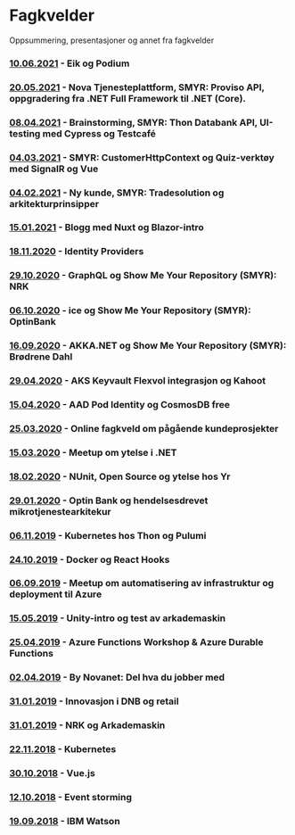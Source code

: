 # Fagkvelder

Oppsummering, presentasjoner og annet fra fagkvelder

### [10.06.2021](/docs/20210610/readme.md) - Eik og Podium

### [20.05.2021](/docs/20210520/readme.md) - Nova Tjenesteplattform, SMYR: Proviso API, oppgradering fra .NET Full Framework til .NET (Core).

### [08.04.2021](/docs/20210408/readme.md) - Brainstorming, SMYR: Thon Databank API, UI-testing med Cypress og Testcafé

### [04.03.2021](/docs/20210304/readme.md) - SMYR: CustomerHttpContext og Quiz-verktøy med SignalR og Vue

### [04.02.2021](/docs/20210204/readme.md) - Ny kunde, SMYR: Tradesolution og arkitekturprinsipper

### [15.01.2021](/docs/20210115/readme.md) - Blogg med Nuxt og Blazor-intro

### [18.11.2020](/docs/20201118/readme.md) - Identity Providers

### [29.10.2020](/docs/20201029/README.md) - GraphQL og Show Me Your Repository (SMYR): NRK

### [06.10.2020](/docs/20201006/README.md) - ice og Show Me Your Repository (SMYR): OptinBank

### [16.09.2020](/docs/20200916/README.md) - AKKA.NET og Show Me Your Repository (SMYR): Brødrene Dahl

### [29.04.2020](/docs/20200429/README.md) - AKS Keyvault Flexvol integrasjon og Kahoot

### [15.04.2020](/docs/20200415/README.md) - AAD Pod Identity og CosmosDB free

### [25.03.2020](/docs/20200325/README.md) - Online fagkveld om pågående kundeprosjekter

### [15.03.2020](/docs/20200305/README.md) - Meetup om ytelse i .NET

### [18.02.2020](/docs/20200218/README.md) - NUnit, Open Source og ytelse hos Yr

### [29.01.2020](/docs/20200129/README.md) - Optin Bank og hendelsesdrevet mikrotjenestearkitekur

### [06.11.2019](/docs/20191106/README.md) - Kubernetes hos Thon og Pulumi

### [24.10.2019](/docs/20191024/README.md) - Docker og React Hooks

### [06.09.2019](/docs/20190906/README.md) - Meetup om automatisering av infrastruktur og deployment til Azure

### [15.05.2019](/docs/20190515/README.md) - Unity-intro og test av arkademaskin

### [25.04.2019](/docs/20190425/README.md) - Azure Functions Workshop & Azure Durable Functions

### [02.04.2019](/docs/20190402/README.md) - By Novanet: Del hva du jobber med

### [31.01.2019](/docs/20190314/README.md) - Innovasjon i DNB og retail

### [31.01.2019](/docs/20190131/README.md) - NRK og Arkademaskin

### [22.11.2018](/docs/20181122/README.md) - Kubernetes

### [30.10.2018](/docs/20181030/README.md) - Vue.js

### [12.10.2018](/docs/20181012/README.md) - Event storming

### [19.09.2018](/docs/20180919/README.md) - IBM Watson
